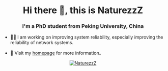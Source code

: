 <h1 align="center">Hi there 👋, this is NaturezzZ</h1>
<h3 align="center">I'm a PhD student from Peking University, China</h3>

- 👨‍💻 I am working on improving system reliability, especially improving the reliability of network systems.

- 🔗 Visit my [homepage](https://www.zhengnq.com/) for more information。

<p align="center"> <a href="https://github.com/ryo-ma/github-profile-trophy"><img src="https://github-profile-trophy.vercel.app/?username=NaturezzZ&column=8&rank=-C" alt="NaturezzZ" /></a> </p>
